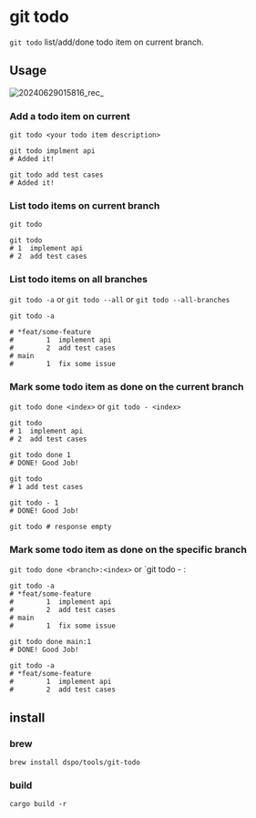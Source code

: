 # git todo

`git todo` list/add/done todo item on current branch.

## Usage

![20240629015816_rec_](https://github.com/dspo/git-todo/assets/25881576/806cb7d9-25ff-4ea7-9cb6-a464e25a9318)

### Add a todo item on current

`git todo <your todo item description>`

```shell
git todo implment api
# Added it!
```

```shell
git todo add test cases
# Added it!
```

### List todo items on current branch

`git todo`

```shell
git todo
# 1  implement api
# 2  add test cases
```

### List todo items on all branches

`git todo -a` or `git todo --all` or `git todo --all-branches`

```shell
git todo -a

# *feat/some-feature
#        1  implement api
#        2  add test cases
# main
#        1  fix some issue
```

### Mark some todo item as done on the current branch

`git todo done <index>` or `git todo - <index>`

```shell
git todo
# 1  implement api
# 2  add test cases

git todo done 1
# DONE! Good Job!

git todo
# 1 add test cases

git todo - 1
# DONE! Good Job!

git todo # response empty
```

### Mark some todo item as done on the specific branch

`git todo done <branch>:<index>` or `git todo - <branch>:<index>

```shell
git todo -a
# *feat/some-feature
#        1  implement api
#        2  add test cases
# main
#        1  fix some issue

git todo done main:1 
# DONE! Good Job!

git todo -a
# *feat/some-feature
#        1  implement api
#        2  add test cases
```

## install

### brew

```shell
brew install dspo/tools/git-todo
```

### build

```shell
cargo build -r
```
